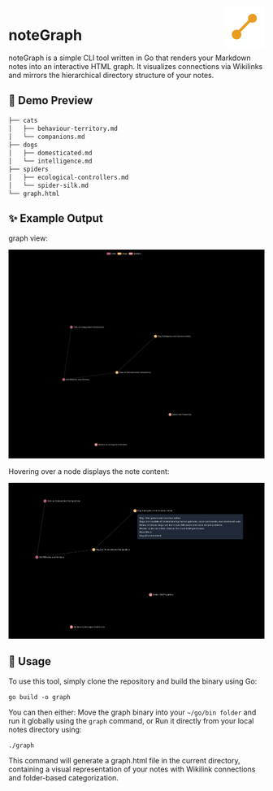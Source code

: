 <img src="demo/logo.png" align="right" width="80" />

# noteGraph

noteGraph is a simple CLI tool written in Go that renders your Markdown notes into an interactive HTML graph.
It visualizes connections via Wikilinks and mirrors the hierarchical directory structure of your notes.

## 📂 Demo Preview

```
├── cats
│   ├── behaviour-territory.md
│   └── companions.md
├── dogs
│   ├── domesticated.md
│   └── intelligence.md
├── spiders
│   ├── ecological-controllers.md
│   └── spider-silk.md
└── graph.html
```
## ✨ Example Output

graph view:

![demo image](https://github.com/hendr1km/noteGraph/blob/main/demo/screen0.png)

Hovering over a node displays the note content:

![demo image](https://github.com/hendr1km/noteGraph/blob/main/demo/screen1.png)


## 🚀 Usage

To use this tool, simply clone the repository and build the binary using Go:
```
go build -o graph
```
You can then either:
Move the graph binary into your `~/go/bin folder` and run it globally using the `graph` command, or 
Run it directly from your local notes directory using:
```
./graph
```
This command will generate a graph.html file in the current directory, containing a visual representation of your notes with Wikilink connections and folder-based categorization.
